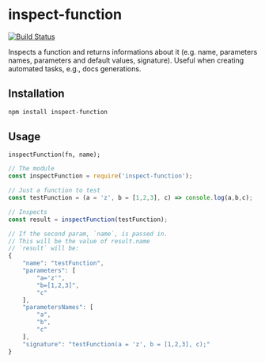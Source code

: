 # inspect-function

[![Build Status](https://api.travis-ci.org/DiegoZoracKy/inspect-function.svg)](https://travis-ci.org/DiegoZoracKy/inspect-function)

Inspects a function and returns informations about it (e.g. name, parameters names, parameters and default values, signature).
Useful when creating automated tasks, e.g., docs generations.

## Installation

```bash
npm install inspect-function
```

## Usage

`inspectFunction(fn, name);`

```javascript
// The module
const inspectFunction = require('inspect-function');

// Just a function to test
const testFunction = (a = 'z', b = [1,2,3], c) => console.log(a,b,c);

// Inspects
const result = inspectFunction(testFunction);

// If the second param, `name`, is passed in.
// This will be the value of result.name
// `result` will be:
{
	"name": "testFunction",
	"parameters": [
		"a='z'",
		"b=[1,2,3]",
		"c"
	],
	"parametersNames": [
		"a",
		"b",
		"c"
	],
	"signature": "testFunction(a = 'z', b = [1,2,3], c);"
}
```